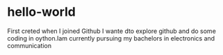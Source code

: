 # hello-world
First creted when I joined Github
I wante dto explore github and do some coding in oython.Iam currently pursuing my bachelors in electronics  and communication 
